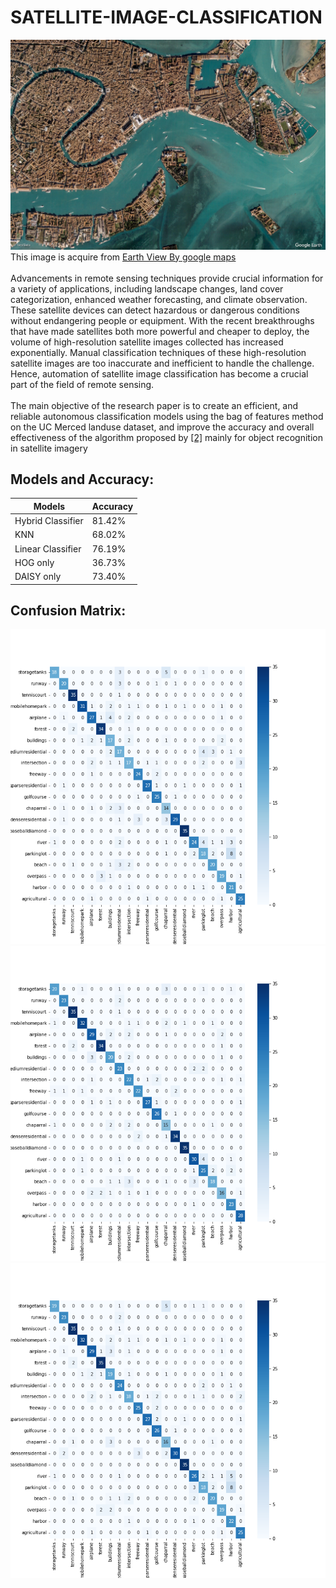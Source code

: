 # SATELLITE-IMAGE-CLASSIFICATION
![](img/google-earth-view-7023.jpg?raw=true "")
This image is acquire from [Earth View By google maps](https://earthview.withgoogle.com/)
</br> </br> 
Advancements in remote sensing techniques provide crucial information for a
variety of applications, including landscape changes, land cover categorization, enhanced weather forecasting, and climate observation. These satellite
devices can detect hazardous or dangerous conditions without endangering
people or equipment. With the recent breakthroughs that have made satellites both more powerful and cheaper to deploy, the volume of high-resolution satellite images collected has increased exponentially. Manual classification techniques of these
high-resolution satellite images are too inaccurate and inefficient to handle
the challenge. Hence, automation of satellite image classification has become a crucial part of the field of remote sensing.
</br> </br> 
The main objective of the research paper is to create an efficient, and reliable
autonomous classification models using the bag of features method on the
UC Merced landuse dataset, and improve the accuracy and overall effectiveness of the algorithm proposed by [[2]](https://arxiv.org/abs/1702.06850) mainly for object recognition in satellite
imagery

## Models and Accuracy:
Models  | Accuracy
------------- | -------------
Hybrid Classifier  |  81.42%
KNN  |  68.02%
Linear Classifier  | 76.19%
HOG only  | 36.73%
DAISY only |  73.40%
## Confusion Matrix:
![](img/Daisy-Classifier.png?raw=true "")
![](img/Hybrid-Classifier.png?raw=true "")
![](img/Linear-Classifier.png?raw=true "")



